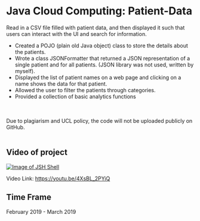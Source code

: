 # Java Cloud Computing: Patient-Data
Read in a CSV file filled with patient data, and then displayed it such that users can interact with the UI and search for information. 

 - Created a POJO (plain old Java object) class to store the details about the patients.
 - Wrote a class JSONFormatter that returned a JSON representation of a single patient and for all patients. (JSON library was not used, written by myself).
 - Displayed the list of patient names on a web page and clicking on a name shows the data for that patient. 
 - Allowed the user to filter the patients through categories.
 - Provided a collection of basic analytics functions 

<br>
<br>
Due to plagiarism and UCL policy, the code will not be uploaded publicly on GitHub. 
<br>
<br>

## Video of project
[![Image of JSH Shell](https://github.com/karunya30/JavaCloudComputing-Patient-Data/blob/master/PatientDataApp.JPG)](https://youtu.be/4XsBL_2PYiQ)

Video Link: https://youtu.be/4XsBL_2PYiQ

## Time Frame
February 2019 - March 2019
